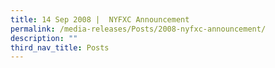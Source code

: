```yaml
---
title: 14 Sep 2008 |  NYFXC Announcement
permalink: /media-releases/Posts/2008-nyfxc-announcement/
description: ""
third_nav_title: Posts
---
```

